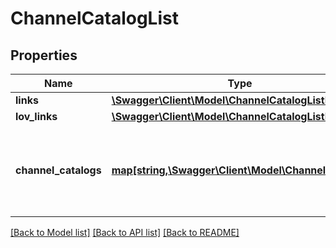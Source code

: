 # ChannelCatalogList

## Properties
Name | Type | Description | Notes
------------ | ------------- | ------------- | -------------
**links** | [**\Swagger\Client\Model\ChannelCatalogListLinks**](ChannelCatalogListLinks.md) |  | [optional] 
**lov_links** | [**\Swagger\Client\Model\ChannelCatalogListLovLinks**](ChannelCatalogListLovLinks.md) |  | [optional] 
**channel_catalogs** | [**map[string,\Swagger\Client\Model\ChannelCatalog]**](ChannelCatalog.md) | The channel catalog list. The key is the channel catalog identifier | [optional] 

[[Back to Model list]](../README.md#documentation-for-models) [[Back to API list]](../README.md#documentation-for-api-endpoints) [[Back to README]](../README.md)


